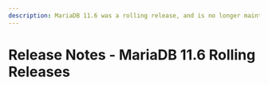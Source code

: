 ```yaml
---
description: MariaDB 11.6 was a rolling release, and is no longer maintained.
---
```


# Release Notes - MariaDB 11.6 Rolling Releases

